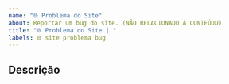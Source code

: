 ```yaml
---
name: "🌐 Problema do Site"
about: Reportar um bug do site. (NÃO RELACIONADO À CONTEÚDO)
title: "🌐 Problema do Site | "
labels: 🌐 site problema bug
---
```


<!--

LEIA ME ANTES:
Essa NÃO É a opção para pedir mudanças do conteúdo do site.
Esse NÃO É o lugar para reportar problemas com serviços do PrivacyTools. (Faça-o aqui https://github.com/privacytools/services/issues/new; post deve ser escrito em Inglês)
Essa opção É APENAS para reportar problemas técnicos com www.privacidade.digital.

-->

## Descrição

<!--
## Capturas de Tela

Favor adicionar capturas de tela caso necessário
-->
